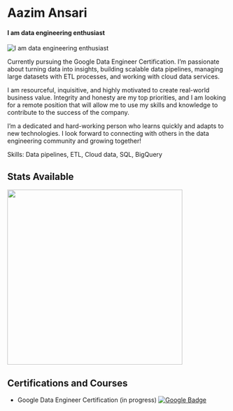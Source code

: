 # Aazim Ansari
#### I am data engineering enthusiast
![I am data engineering enthusiast](https://arturssmirnovs.github.io/github-profile-readme-generator/images/banner.png)

Currently pursuing the Google Data Engineer Certification. I’m passionate about turning data into insights, building scalable data pipelines, managing large datasets with ETL processes, and working with cloud data services.  

I am resourceful, inquisitive, and highly motivated to create real-world business value. Integrity and honesty are my top priorities, and I am looking for a remote position that will allow me to use my skills and knowledge to contribute to the success of the company.

I’m a dedicated and hard-working person who learns quickly and adapts to new technologies. I look forward to connecting with others in the data engineering community and growing together!

Skills: Data pipelines, ETL, Cloud data, SQL, BigQuery


## Stats Available

<img width=400 src='https://github-readme-stats.vercel.app/api?username=Aazimindxb&theme=vue-dark&show_icons=true&hide_border=true&count_private=true' />

## Certifications and Courses
- Google Data Engineer Certification (in progress)
[![Google Badge](https://images.credly.com/size/680x680/images/cf7d3e48-d1d0-4b19-a597-1dbbc27c22e2/image.png)](https://www.credly.com/badges/ee1422e5-3a5e-4989-89a2-4f2d21482a7f/public_url)

